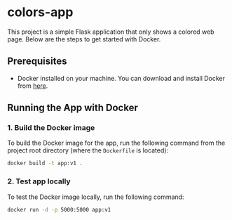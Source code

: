 # colors-app

This project is a simple Flask application that only shows a colored web page. Below are the steps to get started with Docker.

## Prerequisites

- Docker installed on your machine. You can download and install Docker from [here](https://www.docker.com/get-started).

## Running the App with Docker

### 1. Build the Docker image

To build the Docker image for the app, run the following command from the project root directory (where the `Dockerfile` is located):

```bash
docker build -t app:v1 .
```

### 2. Test app locally

To test the Docker image locally, run the following command:

```bash
docker run -d -p 5000:5000 app:v1
```
